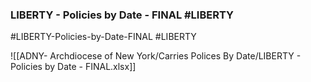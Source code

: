 

### LIBERTY - Policies by Date - FINAL  #LIBERTY

#LIBERTY-Policies-by-Date-FINAL    #LIBERTY 

![[ADNY- Archdiocese of New York/Carries Polices By Date/LIBERTY - Policies by Date - FINAL.xlsx]]
